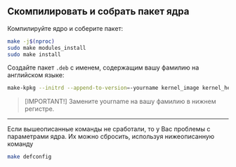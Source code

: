 ## Скомпилировать и собрать пакет ядра

Компилируйте ядро и соберите пакет:

```bash
make -j$(nproc)
sudo make modules_install
sudo make install
```

Создайте пакет `.deb` с именем, содержащим вашу фамилию на английском языке:

```bash
make-kpkg --initrd --append-to-version=-yourname kernel_image kernel_headers
```

>[IMPORTANT!]
> Замените yourname на вашу фамилию в нижнем регистре. 

---

Если вышеописанные команды не сработали, то у Вас проблемы с параметрами ядра. Их можно сбросить, используя нижеописанную команду 

```bash
make defconfig
```